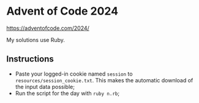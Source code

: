 # Advent of Code 2024

https://adventofcode.com/2024/

My solutions use Ruby.

## Instructions
- Paste your logged-in cookie named `session` to `resources/session_cookie.txt`.
  This makes the automatic download of the input data possible;
- Run the script for the day with `ruby n.rb`;
